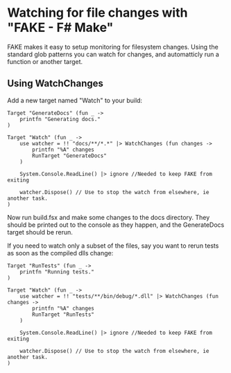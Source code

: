 # Watching for file changes with "FAKE - F# Make"

FAKE makes it easy to setup monitoring for filesystem changes. Using the standard glob patterns you can
watch for changes, and automatticly run a function or another target.

## Using WatchChanges

Add a new target named "Watch" to your build:

    Target "GenerateDocs" (fun _ ->
        printfn "Generating docs."
    )

    Target "Watch" (fun _ ->
        use watcher = !! "docs/**/*.*" |> WatchChanges (fun changes -> 
            printfn "%A" changes
            RunTarget "GenerateDocs"
        )
    
        System.Console.ReadLine() |> ignore //Needed to keep FAKE from exiting
    
        watcher.Dispose() // Use to stop the watch from elsewhere, ie another task.
    )

Now run build.fsx and make some changes to the docs directory. They should be printed out to the console as they happen,
and the GenerateDocs target should be rerun.

If you need to watch only a subset of the files, say you want to rerun tests as soon as the compiled dlls change:

    Target "RunTests" (fun _ ->
        printfn "Running tests."
    )
    
    Target "Watch" (fun _ ->
        use watcher = !! "tests/**/bin/debug/*.dll" |> WatchChanges (fun changes -> 
            printfn "%A" changes
            RunTarget "RunTests"
        )
    
        System.Console.ReadLine() |> ignore //Needed to keep FAKE from exiting
    
        watcher.Dispose() // Use to stop the watch from elsewhere, ie another task.
    )